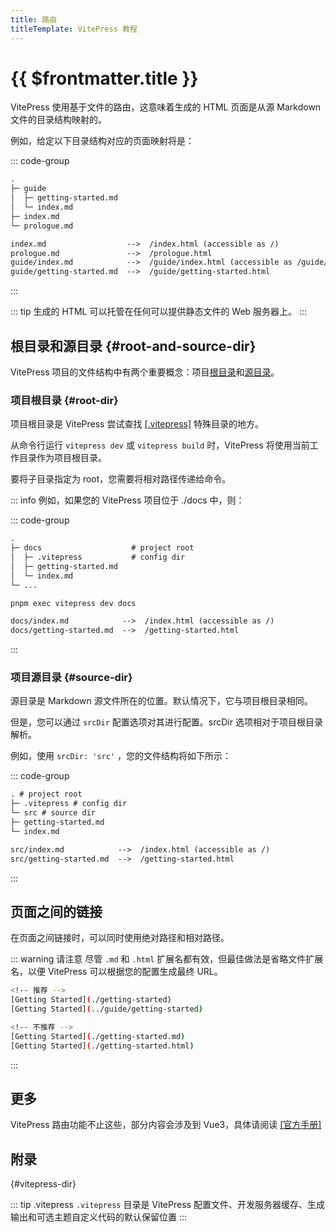 ```yaml
---
title: 路由
titleTemplate: VitePress 教程
---
```


# {{ $frontmatter.title }}

VitePress 使用基于文件的路由，这意味着生成的 HTML 页面是从源 Markdown 文件的目录结构映射的。

例如，给定以下目录结构对应的页面映射将是：

::: code-group

```txt [源码结构]
.
├─ guide
│  ├─ getting-started.md
│  └─ index.md
├─ index.md
└─ prologue.md
```

```txt [生成页面映射]
index.md                  -->  /index.html (accessible as /)
prologue.md               -->  /prologue.html
guide/index.md            -->  /guide/index.html (accessible as /guide/)
guide/getting-started.md  -->  /guide/getting-started.html
```

:::

::: tip
生成的 HTML 可以托管在任何可以提供静态文件的 Web 服务器上。
:::

## 根目录和源目录 {#root-and-source-dir}

VitePress 项目的文件结构中有两个重要概念：项目[根目录](#root-dir)和[源目录](#source-dir)。

### 项目根目录 {#root-dir}

项目根目录是 VitePress 尝试查找 [[.vitepress]](#vitepress-dir) 特殊目录的地方。

从命令行运行 `vitepress dev` 或 `vitepress build` 时，VitePress 将使用当前工作目录作为项目根目录。

要将子目录指定为 root，您需要将相对路径传递给命令。

::: info 例如，如果您的 VitePress 项目位于 ./docs 中，则：

::: code-group

```txt [目录结构]
.
├─ docs                    # project root
│  ├─ .vitepress           # config dir
│  ├─ getting-started.md
│  └─ index.md
└─ ...

```

```bash [运行]
pnpm exec vitepress dev docs
```

```txt [生成页面映射]
docs/index.md            -->  /index.html (accessible as /)
docs/getting-started.md  -->  /getting-started.html
```

:::

### 项目源目录 {#source-dir}

源目录是 Markdown 源文件所在的位置。默认情况下，它与项目根目录相同。

但是，您可以通过 `srcDir` 配置选项对其进行配置。srcDir 选项相对于项目根目录解析。

例如，使用 `srcDir: 'src'` ，您的文件结构将如下所示：

::: code-group

```txt [目录结构]
. # project root
├─ .vitepress # config dir
└─ src # source dir
├─ getting-started.md
└─ index.md

```

```txt [生成页面映射]
src/index.md            -->  /index.html (accessible as /)
src/getting-started.md  -->  /getting-started.html
```

:::

## 页面之间的链接

在页面之间链接时，可以同时使用绝对路径和相对路径。

::: warning 请注意
尽管 `.md` 和 `.html` 扩展名都有效，但最佳做法是省略文件扩展名，以便 VitePress 可以根据您的配置生成最终 URL。

```bash
<!-- 推荐 -->
[Getting Started](./getting-started)
[Getting Started](../guide/getting-started)

<!-- 不推荐 -->
[Getting Started](./getting-started.md)
[Getting Started](./getting-started.html)
```

:::

## 更多

VitePress 路由功能不止这些，部分内容会涉及到 Vue3，具体请阅读 [[官方手册]](https://vitepress.dev/guide/routing)

## 附录

{#vitepress-dir}

::: tip .vitepress
`.vitepress` 目录是 VitePress 配置文件、开发服务器缓存、生成输出和可选主题自定义代码的默认保留位置
:::
